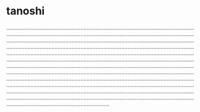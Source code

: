 # tanoshi
....................................................................................................................................................................................................................................................................................................................................................................................................................................................................................................................................................................................................................................................................................................................................................................................................................................................................................................................................................................................................................................................................................................................................................................................................................................................................................................................................................................................................................................................................................................................................................................................................................
